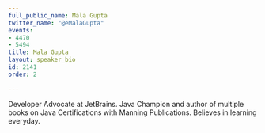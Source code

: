 ```yaml
---
full_public_name: Mala Gupta
twitter_name: "@eMalaGupta"
events:
- 4470
- 5494
title: Mala Gupta
layout: speaker_bio
id: 2141
order: 2

---
```

Developer Advocate at JetBrains. Java Champion and author of multiple books on Java Certifications with Manning Publications. Believes in learning everyday.